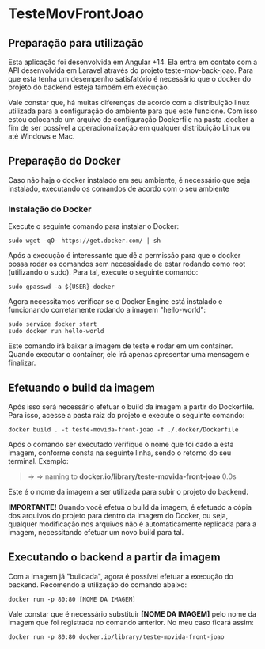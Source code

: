 # TesteMovFrontJoao

## Preparação para utilização
Esta aplicação foi desenvolvida em Angular +14. Ela entra em contato com a API desenvolvida em Laravel através do projeto teste-mov-back-joao. Para que esta tenha um desempenho satisfatório é necessário que o docker do projeto do backend esteja também em execução.

Vale constar que, há muitas diferenças de acordo com a distribuição linux utilizada para a configuração do ambiente para que este funcione. Com isso estou colocando um arquivo de configuração Dockerfile na pasta .docker a fim de ser possível a operacionalização em qualquer distribuição Linux ou até Windows e Mac.

## Preparação do Docker
Caso não haja o docker instalado em seu ambiente, é necessário que seja instalado, executando os comandos de acordo com o seu ambiente

### Instalação do Docker
Execute o seguinte comando para instalar o Docker:
```
sudo wget -qO- https://get.docker.com/ | sh
```

Após a execução é interessante que dê a permissão para que o docker possa rodar os comandos sem necessidade de estar rodando como root (utilizando o sudo). Para tal, execute o seguinte comando:
```
sudo gpasswd -a ${USER} docker
```

Agora necessitamos verificar se o Docker Engine está instalado e funcionando corretamente rodando a imagem "hello-world":
```
sudo service docker start
sudo docker run hello-world
```
Este comando irá baixar a imagem de teste e rodar em um container. Quando executar o container, ele irá apenas apresentar uma mensagem e finalizar.

## Efetuando o build da imagem
Após isso será necessário efetuar o build da imagem a partir do Dockerfile.
Para isso, acesse a pasta raiz do projeto e execute o seguinte comando:
```
docker build . -t teste-movida-front-joao -f ./.docker/Dockerfile
```
Após o comando ser executado verifique o nome que foi dado a esta imagem, conforme consta na seguinte linha, sendo o retorno do seu terminal. 
Exemplo:
> => => naming to **docker.io/library/teste-movida-front-joao**                  0.0s

Este é o nome da imagem a ser utilizada para subir o projeto do backend.

**IMPORTANTE!** Quando você efetua o build da imagem, é efetuado a cópia dos arquivos do projeto para dentro da imagem do Docker, ou seja, qualquer modificação nos arquivos não é automaticamente replicada para a imagem, necessitando efetuar um novo build para tal.

## Executando o backend a partir da imagem

Com a imagem já "buildada", agora é possível efetuar a execução do backend. Recomendo a utilização do comando abaixo:
```
docker run -p 80:80 [NOME DA IMAGEM]
```
Vale constar que é necessário substituir **[NOME DA IMAGEM]** pelo nome da imagem que foi registrada no comando anterior. No meu caso ficará assim:
```
docker run -p 80:80 docker.io/library/teste-movida-front-joao
```
